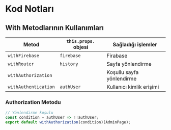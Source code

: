 # Kod Notları

## With Metodlarının Kullanımları

| Metod                | `this.props.` objesi | Sağladığı işlemler        |
| -------------------- | -------------------- | ------------------------- |
| `withFirebase`       | `firebase`           | Firabase                  |
| `withRouter`         | `history`            | Sayfa yönlendirme         |
| `withAuthorization`  |                      | Koşullu sayfa yönlendirme |
| `withAuthentication` | `authUser`           | Kullanıcı kimlik erişimi  |

### Authorization Metodu

```jsx
// Yönlendirme koşulu
const condition = authUser => !!authUser;
export default withAuthorization(condition)(AdminPage);
```
